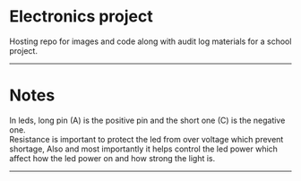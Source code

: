 <h1> Electronics project </h1>

Hosting repo for images and code along with audit log materials for a school project.

<hr>
<h1>Notes</h1>
<p>In leds, long pin (A) is the positive pin and the short one (C) is the negative one.<br>Resistance is important to protect the led from over voltage which prevent shortage, Also and most importantly it helps control the led power which affect how the led power on and how strong the light is.</p>
<hr>
